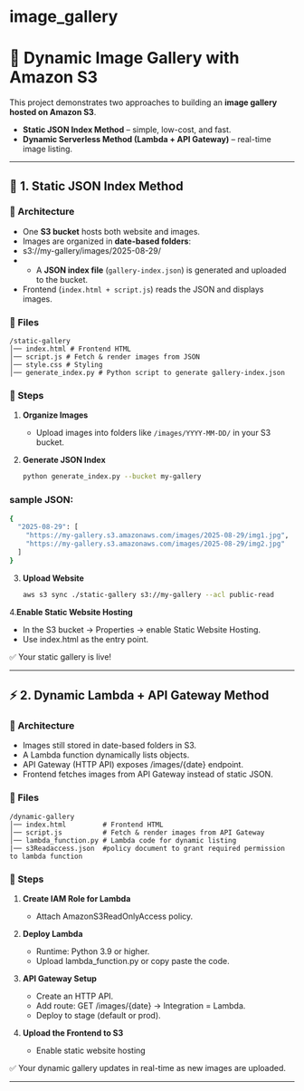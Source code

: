 # image_gallery
# 📸 Dynamic Image Gallery with Amazon S3  

This project demonstrates two approaches to building an **image gallery hosted on Amazon S3**.  

- **Static JSON Index Method** – simple, low-cost, and fast.  
- **Dynamic Serverless Method (Lambda + API Gateway)** – real-time image listing.  

---

## 🚀 1. Static JSON Index Method  

### 🔹 Architecture
   - One **S3 bucket** hosts both website and images.  
   - Images are organized in **date-based folders**:  
   - s3://my-gallery/images/2025-08-29/
   - - A **JSON index file** (`gallery-index.json`) is generated and uploaded to the bucket.  
   - Frontend (`index.html + script.js`) reads the JSON and displays images.  



### 🔹 Files
```
/static-gallery
│── index.html # Frontend HTML
│── script.js # Fetch & render images from JSON
│── style.css # Styling
│── generate_index.py # Python script to generate gallery-index.json
```



### 🔹 Steps
1. **Organize Images**
   - Upload images into folders like `/images/YYYY-MM-DD/` in your S3 bucket.

2. **Generate JSON Index**
   ```bash
   python generate_index.py --bucket my-gallery
   ```
### sample JSON:
```bash
{
  "2025-08-29": [
    "https://my-gallery.s3.amazonaws.com/images/2025-08-29/img1.jpg",
    "https://my-gallery.s3.amazonaws.com/images/2025-08-29/img2.jpg"
  ]
}
```
3. **Upload Website**
   ```bash
   aws s3 sync ./static-gallery s3://my-gallery --acl public-read
   ```
4.**Enable Static Website Hosting**
   - In the S3 bucket → Properties → enable Static Website Hosting.
   - Use index.html as the entry point.

✅ Your static gallery is live!

***
## ⚡ 2. Dynamic Lambda + API Gateway Method
### 🔹 Architecture

   - Images still stored in date-based folders in S3.
   - A Lambda function dynamically lists objects.
   - API Gateway (HTTP API) exposes /images/{date} endpoint.
   - Frontend fetches images from API Gateway instead of static JSON.

### 🔹 Files
```
/dynamic-gallery
│── index.html         # Frontend HTML
│── script.js          # Fetch & render images from API Gateway
│── lambda_function.py # Lambda code for dynamic listing
|── s3Readaccess.json  #policy document to grant required permission to lambda function
```
### 🔹 Steps
1. **Create IAM Role for Lambda**
   - Attach AmazonS3ReadOnlyAccess policy.

2. **Deploy Lambda**
   - Runtime: Python 3.9 or higher.
   - Upload lambda_function.py or copy paste the code.

3. **API Gateway Setup**
   - Create an HTTP API.
   - Add route: GET /images/{date} → Integration = Lambda.
   - Deploy to stage (default or prod).

4. **Upload the Frontend to S3**
   - Enable static website hosting
  
✅ Your dynamic gallery updates in real-time as new images are uploaded.

***
  

  

